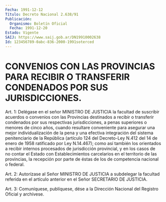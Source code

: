 ```yaml
---
Fecha: 1991-12-12
Título: Decreto Nacional 2.638/91
Publicación:
  Organismo: Boletín Oficial
  Fecha: 1991-12-20
Estado: Vigente
SAIJ: https://www.saij.gob.ar/DN19910002638
Id: 123456789-0abc-836-2000-1991soterced
---
```

# CONVENIOS CON LAS PROVINCIAS PARA RECIBIR O TRANSFERIR CONDENADOS POR SUS JURISDICCIONES.

<a id="1"></a>
Art.  1: Delégase en el señor MINISTRO DE JUSTICIA la facultad de suscribir  acuerdos  o convenios con las Provincias destinados a recibir o transferir condenados por sus respectivas jurisdicciones, a penas superiores  o menores de cinco años, cuando resultare conveniente para asegurar una  mejor individualización de la pena y una efectiva integración del sistema  penitenciario de la República (artículo 124 del Decreto-Ley N.412 del  14  de  enero de 1958  ratificado por Ley N.14.467); como así también los orientados a recibir  internos procesados de jurisdicción provincial, y en los casos de no  contar  el  Estado con Establecimientos carcelarios en el territorio de las provincias,  la  recepción  por parte de éstas de los de competencia nacional o federal.

<a id="2"></a>
Art.  2: Autorízase al Señor MINISTRO DE JUSTICIA a subdelegar la  facultad    referida  en  el  artículo  anterior  en  el  Señor SECRETARIO DE JUSTICIA.

<a id="3"></a>
Art.  3: Comuníquese, publíquese, dése a la Dirección Nacional del Registro Oficial y archívese.